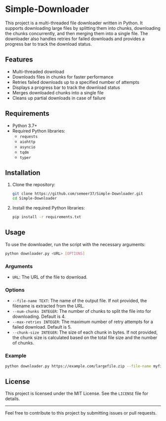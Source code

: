 # Simple-Downloader

This project is a multi-threaded file downloader written in Python. It supports downloading large files by splitting them into chunks, downloading the chunks concurrently, and then merging them into a single file. The downloader also handles retries for failed downloads and provides a progress bar to track the download status.

## Features

- Multi-threaded download
- Downloads files in chunks for faster performance
- Retries failed downloads up to a specified number of attempts
- Displays a progress bar to track the download status
- Merges downloaded chunks into a single file
- Cleans up partial downloads in case of failure

## Requirements

- Python 3.7+
- Required Python libraries:
  - `requests`
  - `aiohttp`
  - `asyncio`
  - `tqdm`
  - `typer`

## Installation

1. Clone the repository:
   ```bash
   git clone https://github.com/semeer37/Simple-Downloader.git
   cd Simple-Downloader
   ```

2. Install the required Python libraries:
   ```bash
   pip install -r requirements.txt
   ```

## Usage

To use the downloader, run the script with the necessary arguments:

```bash
python downloader.py <URL> [OPTIONS]
```

### Arguments

- `URL`: The URL of the file to download.

### Options

- `--file-name TEXT`: The name of the output file. If not provided, the filename is extracted from the URL.
- `--num-chunks INTEGER`: The number of chunks to split the file into for downloading. Default is 4.
- `--max-retries INTEGER`: The maximum number of retry attempts for a failed download. Default is 5.
- `--chunk-size INTEGER`: The size of each chunk in bytes. If not provided, the chunk size is calculated based on the total file size and the number of chunks.

### Example

```bash
python downloader.py https://example.com/largefile.zip --file-name myfile.zip --num-chunks 8 --max-retries 3
```

## License

This project is licensed under the MIT License. See the `LICENSE` file for details.

---

Feel free to contribute to this project by submitting issues or pull requests.
